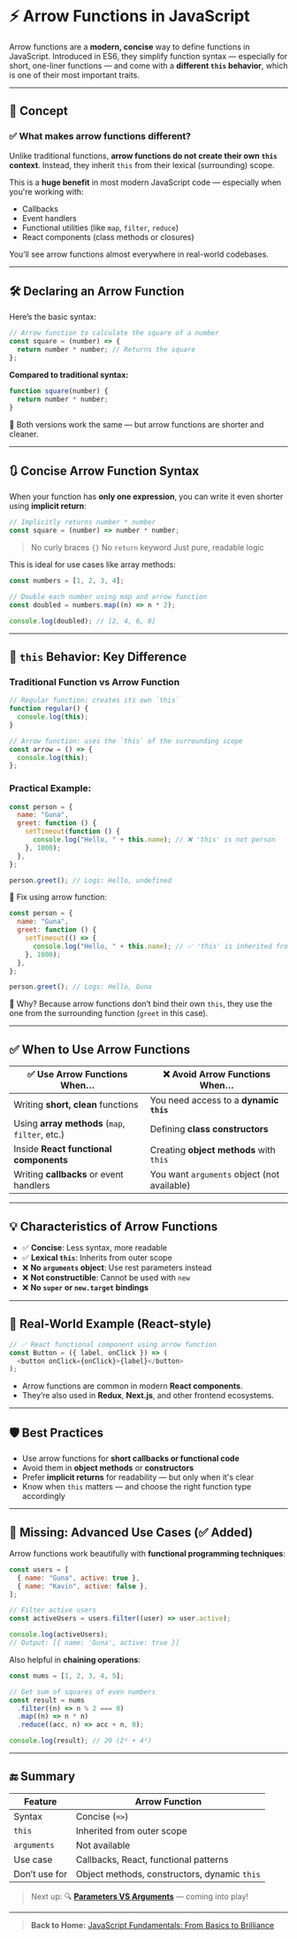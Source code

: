 # ⚡ Arrow Functions in JavaScript

Arrow functions are a **modern, concise** way to define functions in JavaScript. Introduced in ES6, they simplify function syntax — especially for short, one-liner functions — and come with a **different `this` behavior**, which is one of their most important traits.

---

## 🧠 Concept

### ✅ What makes arrow functions different?

Unlike traditional functions, **arrow functions do not create their own `this` context**. Instead, they inherit `this` from their lexical (surrounding) scope.

This is a **huge benefit** in most modern JavaScript code — especially when you're working with:

- Callbacks
- Event handlers
- Functional utilities (like `map`, `filter`, `reduce`)
- React components (class methods or closures)

You’ll see arrow functions almost everywhere in real-world codebases.

---

## 🛠️ Declaring an Arrow Function

Here’s the basic syntax:

```js
// Arrow function to calculate the square of a number
const square = (number) => {
  return number * number; // Returns the square
};
```

**Compared to traditional syntax:**

```js
function square(number) {
  return number * number;
}
```

📌 Both versions work the same — but arrow functions are shorter and cleaner.

---

## 🔃 Concise Arrow Function Syntax

When your function has **only one expression**, you can write it even shorter using **implicit return**:

```js
// Implicitly returns number * number
const square = (number) => number * number;
```

> No curly braces `{}`
> No `return` keyword
> Just pure, readable logic

This is ideal for use cases like array methods:

```js
const numbers = [1, 2, 3, 4];

// Double each number using map and arrow function
const doubled = numbers.map((n) => n * 2);

console.log(doubled); // [2, 4, 6, 8]
```

---

## 🧬 `this` Behavior: Key Difference

### Traditional Function vs Arrow Function

```js
// Regular function: creates its own `this`
function regular() {
  console.log(this);
}

// Arrow function: uses the `this` of the surrounding scope
const arrow = () => {
  console.log(this);
};
```

### Practical Example:

```js
const person = {
  name: "Guna",
  greet: function () {
    setTimeout(function () {
      console.log("Hello, " + this.name); // ❌ 'this' is not person
    }, 1000);
  },
};

person.greet(); // Logs: Hello, undefined
```

🔁 Fix using arrow function:

```js
const person = {
  name: "Guna",
  greet: function () {
    setTimeout(() => {
      console.log("Hello, " + this.name); // ✅ 'this' is inherited from greet()
    }, 1000);
  },
};

person.greet(); // Logs: Hello, Guna
```

🧠 Why? Because arrow functions don’t bind their own `this`, they use the one from the surrounding function (`greet` in this case).

---

## ✅ When to Use Arrow Functions

| ✅ Use Arrow Functions When…                    | ❌ Avoid Arrow Functions When…              |
| ----------------------------------------------- | ------------------------------------------- |
| Writing **short, clean** functions              | You need access to a **dynamic `this`**     |
| Using **array methods** (`map`, `filter`, etc.) | Defining **class constructors**             |
| Inside **React functional components**          | Creating **object methods** with `this`     |
| Writing **callbacks** or event handlers         | You want `arguments` object (not available) |

---

## 💡 Characteristics of Arrow Functions

- ✅ **Concise**: Less syntax, more readable
- ✅ **Lexical `this`**: Inherits from outer scope
- ❌ **No `arguments` object**: Use rest parameters instead
- ❌ **Not constructible**: Cannot be used with `new`
- ❌ **No `super` or `new.target` bindings**

---

## 🧪 Real-World Example (React-style)

```js
// ✅ React functional component using arrow function
const Button = ({ label, onClick }) => (
  <button onClick={onClick}>{label}</button>
);
```

- Arrow functions are common in modern **React components**.
- They’re also used in **Redux**, **Next.js**, and other frontend ecosystems.

---

## 🛡️ Best Practices

- Use arrow functions for **short callbacks or functional code**
- Avoid them in **object methods** or **constructors**
- Prefer **implicit returns** for readability — but only when it's clear
- Know when `this` matters — and choose the right function type accordingly

---

## 🧩 Missing: Advanced Use Cases (✅ Added)

Arrow functions work beautifully with **functional programming techniques**:

```js
const users = [
  { name: "Guna", active: true },
  { name: "Kavin", active: false },
];

// Filter active users
const activeUsers = users.filter((user) => user.active);

console.log(activeUsers);
// Output: [{ name: 'Guna', active: true }]
```

Also helpful in **chaining operations**:

```js
const nums = [1, 2, 3, 4, 5];

// Get sum of squares of even numbers
const result = nums
  .filter((n) => n % 2 === 0)
  .map((n) => n * n)
  .reduce((acc, n) => acc + n, 0);

console.log(result); // 20 (2² + 4²)
```

---

## 🔚 Summary

| Feature       | Arrow Function                               |
| ------------- | -------------------------------------------- |
| Syntax        | Concise (`=>`)                               |
| `this`        | Inherited from outer scope                   |
| `arguments`   | Not available                                |
| Use case      | Callbacks, React, functional patterns        |
| Don’t use for | Object methods, constructors, dynamic `this` |

> Next up: 🔍 [**Parameters VS Arguments**](./05-parameters-vs-arguments.md) — coming into play!

---

> **Back to Home:** [JavaScript Fundamentals: From Basics to Brilliance](../index.md)
